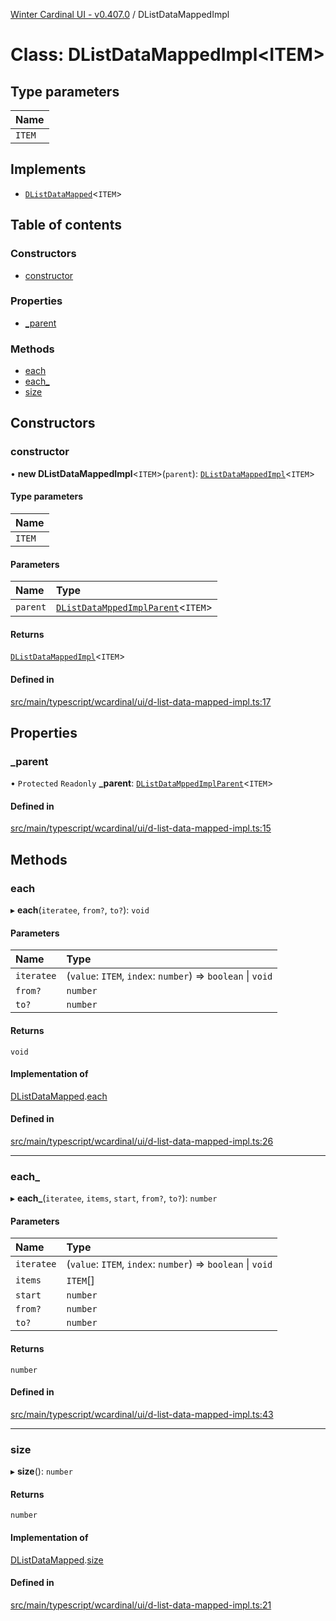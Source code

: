 [Winter Cardinal UI - v0.407.0](../index.md) / DListDataMappedImpl

# Class: DListDataMappedImpl\<ITEM\>

## Type parameters

| Name |
| :------ |
| `ITEM` |

## Implements

- [`DListDataMapped`](../interfaces/DListDataMapped.md)\<`ITEM`\>

## Table of contents

### Constructors

- [constructor](DListDataMappedImpl.md#constructor)

### Properties

- [\_parent](DListDataMappedImpl.md#_parent)

### Methods

- [each](DListDataMappedImpl.md#each)
- [each\_](DListDataMappedImpl.md#each_)
- [size](DListDataMappedImpl.md#size)

## Constructors

### constructor

• **new DListDataMappedImpl**\<`ITEM`\>(`parent`): [`DListDataMappedImpl`](DListDataMappedImpl.md)\<`ITEM`\>

#### Type parameters

| Name |
| :------ |
| `ITEM` |

#### Parameters

| Name | Type |
| :------ | :------ |
| `parent` | [`DListDataMppedImplParent`](../interfaces/DListDataMppedImplParent.md)\<`ITEM`\> |

#### Returns

[`DListDataMappedImpl`](DListDataMappedImpl.md)\<`ITEM`\>

#### Defined in

[src/main/typescript/wcardinal/ui/d-list-data-mapped-impl.ts:17](https://github.com/winter-cardinal/winter-cardinal-ui/blob/v0.407.0/src/main/typescript/wcardinal/ui/d-list-data-mapped-impl.ts#L17)

## Properties

### \_parent

• `Protected` `Readonly` **\_parent**: [`DListDataMppedImplParent`](../interfaces/DListDataMppedImplParent.md)\<`ITEM`\>

#### Defined in

[src/main/typescript/wcardinal/ui/d-list-data-mapped-impl.ts:15](https://github.com/winter-cardinal/winter-cardinal-ui/blob/v0.407.0/src/main/typescript/wcardinal/ui/d-list-data-mapped-impl.ts#L15)

## Methods

### each

▸ **each**(`iteratee`, `from?`, `to?`): `void`

#### Parameters

| Name | Type |
| :------ | :------ |
| `iteratee` | (`value`: `ITEM`, `index`: `number`) => `boolean` \| `void` |
| `from?` | `number` |
| `to?` | `number` |

#### Returns

`void`

#### Implementation of

[DListDataMapped](../interfaces/DListDataMapped.md).[each](../interfaces/DListDataMapped.md#each)

#### Defined in

[src/main/typescript/wcardinal/ui/d-list-data-mapped-impl.ts:26](https://github.com/winter-cardinal/winter-cardinal-ui/blob/v0.407.0/src/main/typescript/wcardinal/ui/d-list-data-mapped-impl.ts#L26)

___

### each\_

▸ **each_**(`iteratee`, `items`, `start`, `from?`, `to?`): `number`

#### Parameters

| Name | Type |
| :------ | :------ |
| `iteratee` | (`value`: `ITEM`, `index`: `number`) => `boolean` \| `void` |
| `items` | `ITEM`[] |
| `start` | `number` |
| `from?` | `number` |
| `to?` | `number` |

#### Returns

`number`

#### Defined in

[src/main/typescript/wcardinal/ui/d-list-data-mapped-impl.ts:43](https://github.com/winter-cardinal/winter-cardinal-ui/blob/v0.407.0/src/main/typescript/wcardinal/ui/d-list-data-mapped-impl.ts#L43)

___

### size

▸ **size**(): `number`

#### Returns

`number`

#### Implementation of

[DListDataMapped](../interfaces/DListDataMapped.md).[size](../interfaces/DListDataMapped.md#size)

#### Defined in

[src/main/typescript/wcardinal/ui/d-list-data-mapped-impl.ts:21](https://github.com/winter-cardinal/winter-cardinal-ui/blob/v0.407.0/src/main/typescript/wcardinal/ui/d-list-data-mapped-impl.ts#L21)
